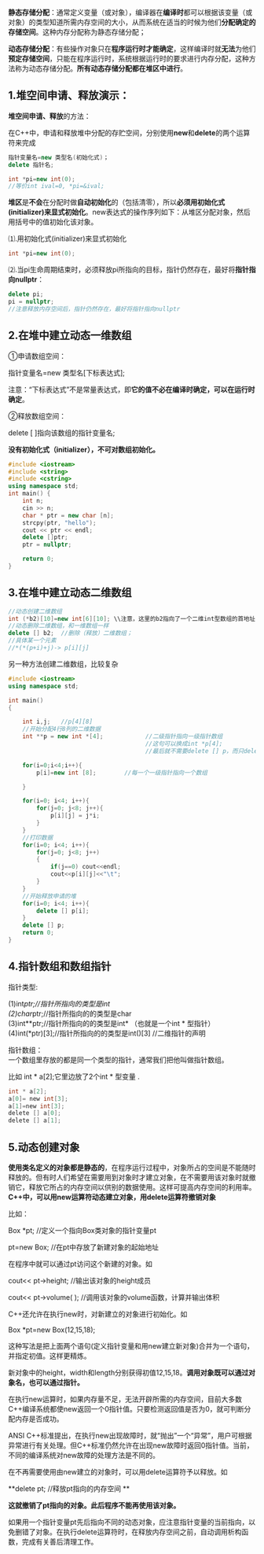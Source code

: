 **静态存储分配**：通常定义变量（或对象），编译器在**编译时**都可以根据该变量（或对象）的类型知道所需内存空间的大小，从而系统在适当的时候为他们**分配确定的存储空间**。这种内存分配称为静态存储分配；

**动态存储分配**：有些操作对象只在**程序运行时才能确定**，这样编译时就**无法**为他们**预定存储空间**，只能在程序运行时，系统根据运行时的要求进行内存分配，这种方法称为动态存储分配。**所有动态存储分配都在堆区中进行**。

## 1.堆空间申请、释放演示：

**堆空间申请、释放**的方法：

在C++中，申请和释放堆中分配的存贮空间，分别使用**new**和**delete**的两个运算符来完成

```cpp
指针变量名=new 类型名(初始化式)；
delete 指针名;

int *pi=new int(0);
//等价int ival=0, *pi=&ival;
```

**堆区**是**不会**在分配时做**自动初始化**的（包括清零），所以**必须用初始化式(initializer)来显式初始化**。new表达式的操作序列如下：从堆区分配对象，然后用括号中的值初始化该对象。

⑴.用初始化式(initializer)来显式初始化

```cpp
int *pi=new int(0);
```

⑵.当pi生命周期结束时，必须释放pi所指向的目标，指针仍然存在，最好将**指针指向nullptr**：

```cpp
delete pi;
pi = nullptr;
//注意释放内存空间后，指针仍然存在，最好将指针指向nullptr
```

## 2.在堆中建立动态一维数组

①申请数组空间：

指针变量名=new 类型名\[下标表达式];

注意：“下标表达式”不是常量表达式，即**它的值不必在编译时确定，可以在运行时确定**。

②释放数组空间：

delete \[ ]指向该数组的指针变量名;

**没有初始化式（initializer），不可对数组初始化。**

```cpp
#include <iostream>
#include <string>
#include <cstring>
using namespace std;
int main() {
    int n;
    cin >> n;
    char * ptr = new char [n];
    strcpy(ptr, "hello");
    cout << ptr << endl;
    delete []ptr;
    ptr = nullptr;

    return 0;
}
```

## 3.在堆中建立动态二维数组

```cpp
//动态创建二维数组
int (*b2)[10]=new int[6][10]; \\注意，这里的b2指向了一个二维int型数组的首地址.
//动态删除二维数组，和一维数组一样
delete [] b2;  //删除（释放）二维数组；
//具体某一个元素
//*(*(p+i)+j)-> p[i][j]
```

另一种方法创建二维数组，比较复杂

```cpp
#include <iostream>
using namespace std;

int main()
{

    int i,j;   //p[4][8] 
    //开始分配4行8列的二维数据
    int **p = new int *[4];            //二级指针指向一级指针数组
                                       //这句可以换成int *p[4]; 
                                       //最后就不需要delete [] p，而只delete [] p[i];

    for(i=0;i<4;i++){
        p[i]=new int [8];        //每一个一级指针指向一个数组

    }

    for(i=0; i<4; i++){
        for(j=0; j<8; j++){
            p[i][j] = j*i;
        }
    }   
    //打印数据   
    for(i=0; i<4; i++){
        for(j=0; j<8; j++)     
        {   
            if(j==0) cout<<endl;   
            cout<<p[i][j]<<"\t";   
        }
    }   
    //开始释放申请的堆   
    for(i=0; i<4; i++){
        delete [] p[i];   
    }
    delete [] p;   
    return 0;
}
```

## 4.指针数组和数组指针

指针类型:

(1)int*ptr;//指针所指向的类型是int  
(2)char*ptr;//指针所指向的的类型是char  
(3)int\*\*ptr;//指针所指向的的类型是int* （也就是一个int * 型指针）  
(4)int(*ptr)\[3];//指针所指向的的类型是int()\[3] //二维指针的声明

指针数组：  
一个数组里存放的都是同一个类型的指针，通常我们把他叫做指针数组。

比如 int * a\[2];它里边放了2个int * 型变量 .

```c
int * a[2];
a[0]= new int[3];
a[1]=new int[3];
delete [] a[0];
delete [] a[1];
```

## 5.动态创建对象

**使用类名定义的对象都是静态的**，在程序运行过程中，对象所占的空间是不能随时释放的。但有时人们希望在需要用到对象时才建立对象，在不需要用该对象时就撤销它，释放它所占的内存空间以供别的数据使用。这样可提高内存空间的利用率。**C++中，可以用new运算符动态建立对象，用delete运算符撤销对象**

比如： 

Box *pt;  //定义一个指向Box类对象的指针变量pt

pt=new Box;  //在pt中存放了新建对象的起始地址

在程序中就可以通过pt访问这个新建的对象。如

cout<\< pt->height;  //输出该对象的height成员

cout<\< pt->volume( );  //调用该对象的volume函数，计算并输出体积

C++还允许在执行new时，对新建立的对象进行初始化。如  

Box *pt=new Box(12,15,18);  

这种写法是把上面两个语句(定义指针变量和用new建立新对象)合并为一个语句，并指定初值。这样更精炼。  

新对象中的height，width和length分别获得初值12,15,18。**调用对象既可以通过对象名，也可以通过指针。**  

在执行new运算时，如果内存量不足，无法开辟所需的内存空间，目前大多数C++编译系统都使new返回一个0指针值。只要检测返回值是否为0，就可判断分配内存是否成功。  

ANSI C++标准提出，在执行new出现故障时，就“抛出”一个“异常”，用户可根据异常进行有关处理。但C++标准仍然允许在出现new故障时返回0指针值。当前，不同的编译系统对new故障的处理方法是不同的。  

在不再需要使用由new建立的对象时，可以用delete运算符予以释放。如  

**delete pt; //释放pt指向的内存空间  **

**这就撤销了pt指向的对象。此后程序不能再使用该对象。**  

如果用一个指针变量pt先后指向不同的动态对象，应注意指针变量的当前指向，以免删错了对象。在执行delete运算符时，在释放内存空间之前，自动调用析构函数，完成有关善后清理工作。
